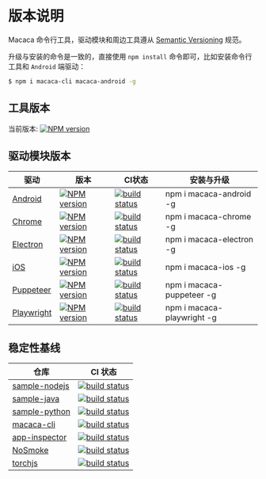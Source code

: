 # 版本说明

Macaca 命令行工具，驱动模块和周边工具遵从 [Semantic Versioning](//github.com/mojombo/semver) 规范。

升级与安装的命令是一致的，直接使用 `npm install` 命令即可，比如安装命令行工具和 `Android` 端驱动：

```bash
$ npm i macaca-cli macaca-android -g
```

## 工具版本

当前版本: [![NPM version][npm-image]][npm-url]

[npm-image]: https://img.shields.io/npm/v/macaca-cli.svg
[npm-url]: https://npmjs.org/package/macaca-cli

## 驱动模块版本

| 驱动                                               | 版本                                     | CI状态                                           | 安装与升级                 |
| -------------------------------------------------- | ---------------------------------------- | ------------------------------------------------ | -------------------------- |
| [Android](//github.com/macacajs/macaca-android)    | [![NPM version][npm-image-0]][npm-url-0] | [![build status][github-action-image-0]][github-action-url-0]  | npm i macaca-android -g    |
| [Chrome](//github.com/macacajs/macaca-chrome)      | [![NPM version][npm-image-1]][npm-url-1] | [![build status][github-action-image-1]][github-action-url-1]  | npm i macaca-chrome -g     |
| [Electron](//github.com/macacajs/macaca-electron)  | [![NPM version][npm-image-2]][npm-url-2] | [![build status][github-action-image-2]][github-action-url-2]  | npm i macaca-electron -g   |
| [iOS](//github.com/macacajs/macaca-ios)            | [![NPM version][npm-image-3]][npm-url-3] | [![build status][github-action-image-3]][github-action-url-3]  | npm i macaca-ios -g        |
| [Puppeteer](//github.com/macacajs/macaca-puppeteer)| [![NPM version][npm-image-4]][npm-url-4] | [![build status][github-action-image-4]][github-action-url-4]  | npm i macaca-puppeteer -g |
| [Playwright](//github.com/macacajs/macaca-playwright) | [![NPM version][npm-image-5]][npm-url-5] | [![build status][github-action-image-5]][github-action-url-5]  | npm i macaca-playwright -g |

[npm-image-0]: https://img.shields.io/npm/v/macaca-android.svg
[npm-url-0]: https://npmjs.org/package/macaca-android
[npm-image-1]: https://img.shields.io/npm/v/macaca-chrome.svg
[npm-url-1]: https://npmjs.org/package/macaca-chrome
[npm-image-2]: https://img.shields.io/npm/v/macaca-electron.svg
[npm-url-2]: https://npmjs.org/package/macaca-electron
[npm-image-3]: https://img.shields.io/npm/v/macaca-ios.svg
[npm-url-3]: https://npmjs.org/package/macaca-ios
[npm-image-4]: https://img.shields.io/npm/v/macaca-puppeteer.svg
[npm-url-4]: https://npmjs.org/package/macaca-puppeteer
[npm-image-5]: https://img.shields.io/npm/v/macaca-playwright.svg
[npm-url-5]: https://npmjs.org/package/macaca-playwright

[github-action-image-0]: https://github.com/macacajs/macaca-android/actions/workflows/ci.yml/badge.svg
[github-action-url-0]: https://github.com/macacajs/macaca-android/actions/workflows/ci.yml
[github-action-image-1]: https://github.com/macacajs/macaca-chrome/actions/workflows/ci.yml/badge.svg
[github-action-url-1]: https://github.com/macacajs/macaca-chrome/actions/workflows/ci.yml
[github-action-image-2]: https://github.com/macacajs/macaca-electron/actions/workflows/ci.yml/badge.svg
[github-action-url-2]: https://github.com/macacajs/macaca-electron/actions/workflows/ci.yml
[github-action-image-3]: https://github.com/macacajs/macaca-ios/actions/workflows/ci.yml/badge.svg
[github-action-url-3]: https://github.com/macacajs/macaca-ios/actions/workflows/ci.yml
[github-action-image-4]: https://github.com/macacajs/macaca-puppeteer/actions/workflows/ci.yml/badge.svg
[github-action-url-4]: https://github.com/macacajs/macaca-puppeteer/actions/workflows/ci.yml
[github-action-image-5]: https://github.com/macacajs/macaca-playwright/actions/workflows/ci.yml/badge.svg
[github-action-url-5]: https://github.com/macacajs/macaca-playwright/actions/workflows/ci.yml/badge.svg

## 稳定性基线

| 仓库     | CI 状态    |
| ---------- | --------- |
| [sample-nodejs](//github.com/macaca-sample/sample-nodejs) | [![build status][github-action-image1]][github-action-url1] |
| [sample-java](//github.com/macaca-sample/sample-java) | [![build status][github-action-image2]][github-action-url2] |
| [sample-python](//github.com/macaca-sample/sample-python) | [![build status][github-action-image3]][github-action-url3] |
| [macaca-cli](//github.com/macacajs/macaca-cli) | [![build status][github-action-image4]][github-action-url4] |
| [app-inspector](//github.com/macacajs/app-inspector) | [![build status][github-action-image5]][github-action-url5] |
| [NoSmoke](//github.com/macacajs/nosmoke) | [![build status][github-action-image6]][github-action-url6] |
| [torchjs](//github.com/macacajs/torchjs) | [![build status][github-action-image7]][github-action-url7] |

[github-action-image1]: https://github.com/macaca-sample/sample-nodejs/actions/workflows/ci.yml/badge.svg
[github-action-url1]: https://github.com/macaca-sample/sample-nodejs/actions/workflows/ci.yml
[github-action-image2]: https://github.com/macaca-sample/sample-java/actions/workflows/ci.yml/badge.svg
[github-action-url2]: https://github.com/macaca-sample/sample-java/actions/workflows/ci.yml
[github-action-image3]: https://github.com/macaca-sample/sample-python/actions/workflows/ci.yml/badge.svg
[github-action-url3]: https://github.com/macaca-sample/sample-python/actions/workflows/ci.yml
[github-action-image4]: https://github.com/macacajs/macaca-cli/actions/workflows/ci.yml/badge.svg
[github-action-url4]: https://github.com/macacajs/macaca-cli/actions/workflows/ci.yml
[github-action-image5]: https://github.com/macacajs/app-inspector/actions/workflows/ci.yml/badge.svg
[github-action-url5]: https://github.com/macacajs/app-inspector/actions/workflows/ci.yml
[github-action-image6]: https://github.com/macacajs/NoSmoke/actions/workflows/ci.yml/badge.svg
[github-action-url6]: https://github.com/macacajs/NoSmoke/actions/workflows/ci.yml
[github-action-image7]: https://github.com/macacajs/torchjs/actions/workflows/ci.yml/badge.svg
[github-action-url7]: https://github.com/macacajs/torchjs/actions/workflows/ci.yml

